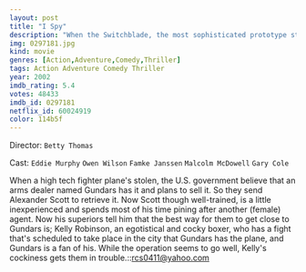 ```yaml
---
layout: post
title: "I Spy"
description: "When the Switchblade, the most sophisticated prototype stealth fighter created yet, is stolen from the U.S. government, one of the United States' top spies, Alex Scott, is called to action. What he doesn't expect is to get teamed up with a cocky civilian, World Class Boxing Champion Kelly Robinson, on a dangerous top secret espionage mission. Their assignment: using equal parts skill and humor, catch Arnold Gundars, one of the world's most successful illegal arms dealers, and foil his treacherous plans for the plane..."
img: 0297181.jpg
kind: movie
genres: [Action,Adventure,Comedy,Thriller]
tags: Action Adventure Comedy Thriller 
year: 2002
imdb_rating: 5.4
votes: 48433
imdb_id: 0297181
netflix_id: 60024919
color: 114b5f
---
```

Director: `Betty Thomas`  

Cast: `Eddie Murphy` `Owen Wilson` `Famke Janssen` `Malcolm McDowell` `Gary Cole` 

When a high tech fighter plane's stolen, the U.S. government believe that an arms dealer named Gundars has it and plans to sell it. So they send Alexander Scott to retrieve it. Now Scott though well-trained, is a little inexperienced and spends most of his time pining after another (female) agent. Now his superiors tell him that the best way for them to get close to Gundars is; Kelly Robinson, an egotistical and cocky boxer, who has a fight that's scheduled to take place in the city that Gundars has the plane, and Gundars is a fan of his. While the operation seems to go well, Kelly's cockiness gets them in trouble.::rcs0411@yahoo.com